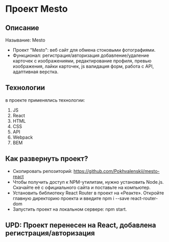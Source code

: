 Проект Mesto
===============================
## Описание
Называние: Mesto

- Проект "Mesto": веб сайт для обмена стоковыми фотографиями.
- Функционал: регистрация/авторизация добавление/удаление карточек с изображениями, редактирование профиля, превью изображения, лайки карточек, js валидация форм, работа с API, адаптивная верстка.

## Технологии

в проекте применялись технологии:
1. JS
2. React
3. HTML
4. CSS
5. API
6. Webpack
7. BEM

## Как развернуть проект?
- Скопировать репозиторий: https://github.com/Pokhvalenskii/mesto-react
- Чтобы получить доступ к NPM-утилитам, нужно установить Node.js. Скачайте её с официального сайта и поставьте на компьютер.
- Установить библиотеку React Router в проект на «Реакте». Откройте главную директорию проекта и введите npm i --save react-router-dom
- Запустить проект на локальном сервере: npm start.

## UPD: Проект перенесен на React, добавлена регистрация/авторизация
